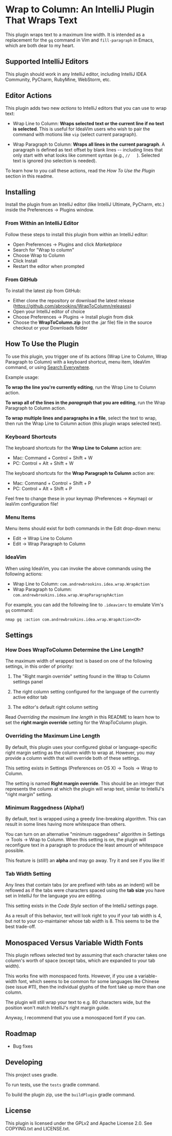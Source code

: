 # Wrap to Column: An IntelliJ Plugin That Wraps Text

This plugin wraps text to a maximum line width. It is intended as a replacement
for the `gq` command in Vim and `fill-paragraph` in Emacs, which are both dear
to my heart.

## Supported IntelliJ Editors

This plugin should work in any IntelliJ editor, including IntelliJ IDEA Community,
PyCharm, RubyMine, WebStorm, etc.

## Editor Actions

This plugin adds two new _actions_ to IntelliJ editors that you can use to wrap text:

- Wrap Line to Column: **Wraps selected text or the current line if no text is
  selected**. This is useful for IdeaVim users who wish to pair the command with
  motions like `vip` (select current paragraph).

- Wrap Paragraph to Column: **Wraps all lines in the current paragraph**. A
  paragraph is defined as text offset by blank lines -- including lines that
  only start with what looks like comment syntax (e.g., `//   `). Selected text
  is ignored (no selection is needed).
  
To learn how to you call these actions, read the _How To Use the Plugin_ section 
in this readme.

## Installing

Install the plugin from an IntelliJ editor (like IntelliJ Ultimate, PyCharm,
etc.) inside the Preferences -> Plugins window.

### From Within an IntelliJ Editor

Follow these steps to install this plugin from within an IntelliJ editor:
 
* Open Preferences -> Plugins and click _Marketplace_
* Search for "Wrap to column"
* Choose Wrap to Column
* Click Install
* Restart the editor when prompted

### From GitHub

To install the latest zip from GitHub:

* Either clone the repository or download the latest release
  (https://github.com/abrookins/WrapToColumn/releases)
* Open your IntelliJ editor of choice
* Choose Preferences -> Plugins -> Install plugin from disk
* Choose the **WrapToColumn.zip** (not the .jar file) file in the source
  checkout or your Downloads folder

## How To Use the Plugin

To use this plugin, you trigger one of its actions (Wrap Line to Column,
Wrap Paragraph to Column) with a keyboard shortcut, menu item, IdeaVim
command, or using [Search Everywhere](https://blog.jetbrains.com/idea/2020/05/when-the-shift-hits-the-fan-search-everywhere/).

Example usage:

**To wrap the line you're currently editing**, run the Wrap Line to Column action.

**To wrap all of the lines in the _paragraph_ that you are editing**, run the Wrap Paragraph to Column action.

**To wrap multiple lines and paragraphs in a file**, select the text to wrap, then run the Wrap Line to Column action (this plugin wraps selected text).

### Keyboard Shortcuts

The keyboard shortcuts for the **Wrap Line to Column** action are:

* Mac: Command + Control + Shift + W
* PC: Control + Alt + Shift + W

The keyboard shortcuts for the **Wrap Paragraph to Column** action are:

* Mac: Command + Control + Shift + P
* PC: Control + Alt + Shift + P

Feel free to change these in your keymap (Preferences -> Keymap) or IeaVim
configuration file!

### Menu Items

Menu items should exist for both commands in the Edit drop-down menu:

* Edit -> Wrap Line to Column
* Edit -> Wrap Paragraph to Column

### IdeaVim

When using IdeaVim, you can invoke the above commands using the following
actions:
* Wrap Line to Column: `com.andrewbrookins.idea.wrap.WrapAction`
* Wrap Paragraph to Column: `com.andrewbrookins.idea.wrap.WrapParagraphAction`

For example, you can add the following line to `.ideavimrc` to emulate Vim's
`gq` command:

```
nmap gq :action com.andrewbrookins.idea.wrap.WrapAction<CR>
```

## Settings

### How Does WrapToColumn Determine the Line Length?

The maximum width of wrapped text is based on one of the following settings, in
this order of priority:
 
1. The "Right margin override" setting found in the Wrap to Column settings panel

2. The right column setting configured for the language of the currently active
  editor tab

3. The editor's default right column setting

Read _Overriding the maximum line length_ in this README to learn how to set the
**right margin override** setting for the WrapToColumn plugin.

### Overriding the Maximum Line Length

By default, this plugin uses your configured global or language-specific right
margin setting as the column width to wrap at. However, you may provide a column
width that will override both of these settings.

This setting exists in Settings (Preferences on OS X) -> Tools -> Wrap to Column.

The setting is named **Right margin override**. This should be an integer that
represents the column at which the plugin will wrap text, similar to IntelliJ's
"right margin" setting.

### Minimum Raggedness (Alpha!)

By default, text is wrapped using a greedy line-breaking algorithm. This can
result in some lines having more whitespace than others.

You can turn on an alternative "minimum raggedness" algorithm in Settings ->
Tools -> Wrap to Column. When this setting is on, the plugin will reconfigure
text in a paragraph to produce the least amount of whitespace possible.

This feature is (still!) an **alpha** and may go away. Try it and see if
you like it!

### Tab Width Setting

Any lines that contain tabs (or are prefixed with tabs as an indent) will be
reflowed as if the tabs were characters spaced using the **tab size** you have
set in IntelliJ for the language you are editing.

This setting exists in the _Code Style_ section of the IntelliJ settings page.

As a result of this behavior, text will look right to you if your tab width is 4,
but not to your co-maintainer whose tab width is 8. This seems to be the best
trade-off.

## Monospaced Versus Variable Width Fonts

This plugin reflows selected text by assuming that each character takes one
column's worth of space (except tabs, which are expanded to your tab width).

This works fine with monospaced fonts. However, if you use a variable-width
font, which seems to be common for some languages like Chinese (see issue #11),
then the individual glyphs of the font take up more than one column.

The plugin will still wrap your text to e.g. 80 characters wide, but the
position won't match IntelliJ's right margin guide.

Anyway, I recommend that you use a monospaced font if you can.


## Roadmap

* Bug fixes

## Developing

This project uses gradle.

To run tests, use the `tests` gradle command.

To build the plugin zip, use the `buildPlugin` gradle command.


## License

This plugin is licensed under the GPLv2 and Apache License 2.0. See COPYING.txt
and LICENSE.txt.
